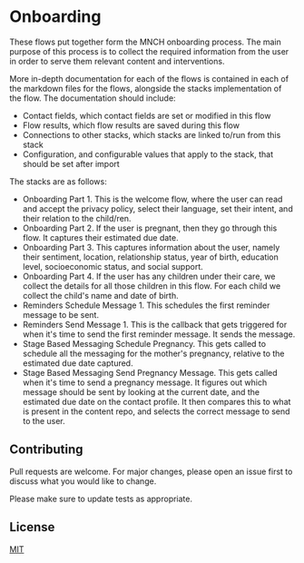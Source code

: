 # Onboarding
These flows put together form the MNCH onboarding process. The main purpose of this process is to collect the required information from the user in order to serve them relevant content and interventions.

More in-depth documentation for each of the flows is contained in each of the markdown files for the flows, alongside the stacks implementation of the flow. The documentation should include:
- Contact fields, which contact fields are set or modified in this flow
- Flow results, which flow results are saved during this flow
- Connections to other stacks, which stacks are linked to/run from this stack
- Configuration, and configurable values that apply to the stack, that should be set after import

The stacks are as follows:
- Onboarding Part 1. This is the welcome flow, where the user can read and accept the privacy policy, select their language, set their intent, and their relation to the child/ren.
- Onboarding Part 2. If the user is pregnant, then they go through this flow. It captures their estimated due date.
- Onboarding Part 3. This captures information about the user, namely their sentiment, location, relationship status, year of birth, education level, socioeconomic status, and social support.
- Onboarding Part 4. If the user has any children under their care, we collect the details for all those children in this flow. For each child we collect the child's name and date of birth.
- Reminders Schedule Message 1. This schedules the first reminder message to be sent.
- Reminders Send Message 1. This is the callback that gets triggered for when it's time to send the first reminder message. It sends the message.
- Stage Based Messaging Schedule Pregnancy. This gets called to schedule all the messaging for the mother's pregnancy, relative to the estimated due date captured.
- Stage Based Messaging Send Pregnancy Message. This gets called when it's time to send a pregnancy message. It figures out which message should be sent by looking at the current date, and the estimated due date on the contact profile. It then compares this to what is present in the content repo, and selects the correct message to send to the user.


## Contributing
Pull requests are welcome. For major changes, please open an issue first to discuss what you would like to change.

Please make sure to update tests as appropriate.

## License
[MIT](https://choosealicense.com/licenses/mit/)
